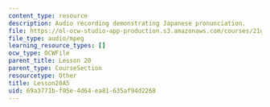 ```yaml
---
content_type: resource
description: Audio recording demonstrating Japanese pronunciation.
file: https://ol-ocw-studio-app-production.s3.amazonaws.com/courses/21g-504-japanese-iv-spring-2009/69a3771bf05e4d64ea81635af94d2268_Lesson20A5.mp3
file_type: audio/mpeg
learning_resource_types: []
ocw_type: OCWFile
parent_title: Lesson 20
parent_type: CourseSection
resourcetype: Other
title: Lesson20A5
uid: 69a3771b-f05e-4d64-ea81-635af94d2268
---
```

